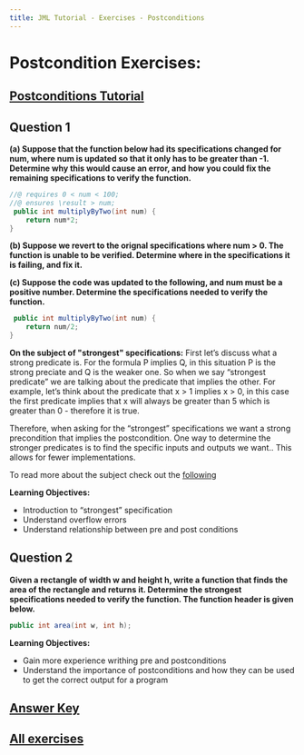 ```yaml
---
title: JML Tutorial - Exercises - Postconditions
---
```

# Postcondition Exercises:
## **[Postconditions Tutorial](https://www.openjml.org/tutorial/Postconditions)**

## **Question 1**
**(a) Suppose that the function below had its specifications changed for num, where num is updated so that it only has to be greater than -1. Determine why this would cause an error, and how you could fix the remaining specifications to verify the function.**
```Java
//@ requires 0 < num < 100;
//@ ensures \result > num;
 public int multiplyByTwo(int num) {
	return num*2;
}
```
**(b) Suppose we revert to the orignal specifications where num > 0. The function is unable to be verified. Determine where in the specifications it is failing, and fix it.**

**(c) Suppose the code was updated to the following, and num must be a positive number. Determine the specifications needed to verify the function.**
```Java
 public int multiplyByTwo(int num) {
	return num/2;
}
```
**On the subject of "strongest" specifications:**
First let’s discuss what a strong predicate is. For the formula P implies Q, in this situation P is the strong preciate and Q is the weaker one. So when we say “strongest predicate” we are talking about the predicate that implies the other. For example, let’s think about the predicate that x > 1 implies x > 0, in this case the first predicate implies that x will always be greater than 5 which is greater than 0 - therefore it is true. 

Therefore, when asking for the “strongest” specifications we want a strong precondition that implies the postcondition. One way to determine the stronger predicates is to find the specific inputs and outputs we want.. This allows for fewer implementations.  

To read more about the subject check out the [following](https://www.cs.scranton.edu/~mccloske/courses/se504/predicate_strength.pdf)

**Learning Objectives:** 
+ Introduction to “strongest” specification 
+ Understand overflow errors
+ Understand relationship between pre and post conditions 

## **Question 2**
**Given a rectangle of width w and height h, write a function that finds the area of the rectangle and returns it. Determine the strongest specifications needed to verify the function. The function header is given below.**
```Java 
public int area(int w, int h);
```
**Learning Objectives:** 
+ Gain more experience writhing pre and postconditions 
+ Understand the importance of postconditions and how they can be used to get the correct output for a program

## **[Answer Key](PostConExKey.md)**
## **[All exercises](https://www.openjml.org/tutorial/exercises/exercises)**